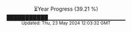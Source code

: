 <p align="center">
⏳Year Progress (39.21 %)<br>
███████████▁▁▁▁▁▁▁▁▁▁▁▁▁▁▁▁▁▁▁ <br>
<sub>Updated: Thu, 23 May 2024 12:03:32 GMT</sub>
</p>

